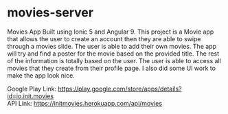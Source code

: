 # movies-server
Movies App Built using Ionic 5 and Angular 9. This project is a Movie app that allows the user to create an account then they are able to swipe through a movies slide. The user is able to add their own movies. The app will try and find a poster for the movie based on the provided title. The rest of the information is totally based on the user. The user is able to access all movies that they create from their profile page. I also did some UI work to make the app look nice.



Google Play Link: https://play.google.com/store/apps/details?id=io.init.movies <br/>
API Link: https://initmovies.herokuapp.com/api/movies

